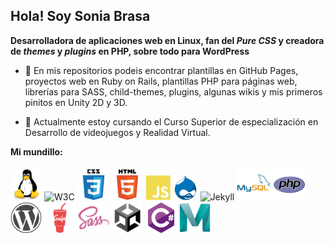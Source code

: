## Hola! Soy Sonia Brasa

**Desarrolladora de aplicaciones web en Linux, fan del _Pure CSS_ y creadora de _themes_ y _plugins_ en PHP, sobre todo para WordPress**

- 🔭 En mis repositorios podeis encontrar plantillas en GitHub Pages, proyectos web en Ruby on Rails, plantillas PHP para páginas web, librerías para SASS, child-themes, plugins, algunas wikis y mis primeros pinitos en Unity 2D y 3D.

- 🌱 Actualmente estoy cursando el Curso Superior de especialización en Desarrollo de videojuegos y Realidad Virtual.

**Mi mundillo:**

<img alt="Linux" src="https://raw.githubusercontent.com/devicons/devicon/master/icons/linux/linux-original.svg" width="50" style="display:inline-block;">
<img alt="W3C" src="https://www.w3.org/Icons/WWW/w3c_home_nb-v.svg" width="50" style="display:inline-block;">
<img alt="CSS3" src="https://raw.githubusercontent.com/devicons/devicon/master/icons/css3/css3-original-wordmark.svg" width="50">
<img alt="HTML5" src="https://raw.githubusercontent.com/devicons/devicon/master/icons/html5/html5-original-wordmark.svg" width="50">
<img alt="JavaScript" src="https://raw.githubusercontent.com/devicons/devicon/master/icons/javascript/javascript-plain.svg" width="40">
<img alt="Drupal" src="https://raw.githubusercontent.com/devicons/devicon/master/icons/drupal/drupal-original.svg" width="40">
<img alt="Jekyll" src="https://jekyllrb.com/img/logo-2x.png" width="90">
<img alt="MySQL | MariaDB" src="https://raw.githubusercontent.com/devicons/devicon/master/icons/mysql/mysql-original-wordmark.svg" width="55">
<img alt="PHP" src="https://raw.githubusercontent.com/devicons/devicon/master/icons/php/php-original.svg" width="50">
<img alt="WordPress" src="https://raw.githubusercontent.com/devicons/devicon/master/icons/wordpress/wordpress-plain.svg" width="50">
<img alt="Gulp" src="https://raw.githubusercontent.com/devicons/devicon/master/icons/gulp/gulp-plain.svg" width="50">
<img alt="Sass" src="https://raw.githubusercontent.com/devicons/devicon/master/icons/sass/sass-original.svg" width="50">

<img alt="Unity" src="https://raw.githubusercontent.com/devicons/devicon/master/icons/unity/unity-original.svg" width="50">
<img alt="c#" src="https://raw.githubusercontent.com/devicons/devicon/master/icons/csharp/csharp-original.svg" width="50">
<img alt="Maya" src="https://raw.githubusercontent.com/devicons/devicon/master/icons/maya/maya-original.svg" width="50">
